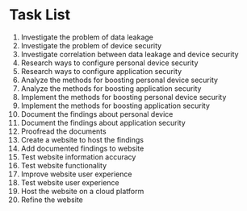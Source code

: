 # Task List

1. Investigate the problem of data leakage
2. Investigate the problem of device security
3. Investigate correlation between data leakage and device security
4. Research ways to configure personal device security
5. Research ways to configure application security
6. Analyze the methods for boosting personal device security
7. Analyze the methods for boosting application security
8. Implement the methods for boosting personal device security
9. Implement the methods for boosting application security
10. Document the findings about personal device
11. Document the findings about application security
12. Proofread the documents
13. Create a website to host the findings
14. Add documented findings to website
15. Test website information accuracy
16. Test website functionality
17. Improve website user experience
18. Test website user experience
19. Host the website on a cloud platform
20. Refine the website
